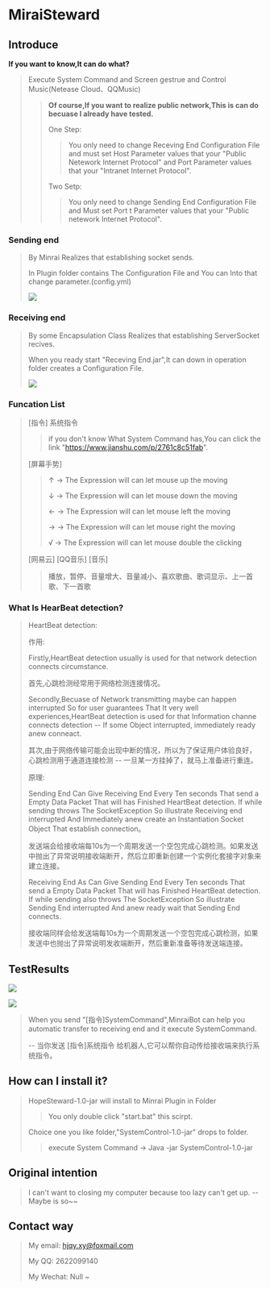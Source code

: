 # MiraiSteward

## Introduce

**If you want to know,It can do what?**

> Execute System Command and Screen gestrue and Control Music(Netease Cloud、QQMusic)
>
> > **Of course,If you want to realize public network,This is can do becuase I already have tested.**
> >
> >  One Step:
> >
> > > You only need to change Receving End Configuration File and must set Host Parameter values that your "Public Netework Internet Protocol" and Port Parameter values that your "Intranet Internet Protocol".
> >
> >  Two Setp:
> >
> > > You only need to change Sending End Configuration File and Must set Port t Parameter values that your "Public netework Internet Protocol".

### Sending end

> By Minrai Realizes that establishing socket sends. 
>
> In Plugin folder contains The Configuration File and You can Into that change parameter.(config.yml)
>
> ![](http://offsnow.top:40146/TestPhoto/3.png)



### Receiving end

> By some Encapsulation Class Realizes that establishing ServerSocket recives. 
>
> When you ready start "Receving End.jar",It can down in operation folder creates a Configuration File.
>
> ![](http://offsnow.top:40146/TestPhoto/4.png)

### Funcation List

> [指令] 系统指令
>
> > if you don't know What System Command has,You can click the link "https://www.jianshu.com/p/2761c8c51fab".
>
> [屏幕手势]
>
> > ↑ -> The Expression will can let mouse up the moving
> >
> > ↓  -> The Expression will can let mouse down the moving
> >
> > ← -> The Expression will can let mouse left the moving
> >
> > →  -> The Expression will can let mouse right the moving
> >
> > √  -> The Expression will can let mouse double the clicking
>
> [网易云] [QQ音乐] [音乐]
>
> > 播放，暂停、音量增大、音量减小、喜欢歌曲、歌词显示、上一首歌、下一首歌

### What Is HearBeat detection?

> HeartBeat detection:
>
> 作用:
>
> Firstly,HeartBeat detection usually is used for that network detection connects circumstance.	
>
> 首先,心跳检测经常用于网络检测连接情况。
>
> Secondly,Becuase of Network transmitting maybe can happen interrupted So for user guarantees That It very well experiences,HeartBeat detection is used for that Information channe connects  detection -- If some Object interrupted, immediately ready anew conneact.
>
> 其次,由于网络传输可能会出现中断的情况，所以为了保证用户体验良好，心跳检测用于通道连接检测 -- 一旦某一方挂掉了，就马上准备进行重连。 
>
> 原理:
>
> Sending End Can Give Receiving End Every Ten seconds That send a Empty Data Packet That will has Finished HeartBeat detection. If while sending throws The SocketException So illustrate Receiving end interrupted And Immediately anew create an Instantiation Socket Object That establish connection。
>
> 发送端会给接收端每10s为一个周期发送一个空包完成心跳检测。如果发送中抛出了异常说明接收端断开，然后立即重新创建一个实例化套接字对象来建立连接。
>
> Receiving End As Can Give Sending End Every Ten seconds That send a Empty Data Packet That will has Finished HeartBeat detection. If while sending also throws The SocketException So illustrate Sending End interrupted And anew ready wait that Sending End connects.
>
> 接收端同样会给发送端每10s为一个周期发送一个空包完成心跳检测，如果发送中也抛出了异常说明发收端断开，然后重新准备等待发送端连接。

## TestResults

![](http://offsnow.top:40146/TestPhoto/1.png)

![](http://offsnow.top:40146/TestPhoto/2.png)

> When you send "[指令]SystemCommand",MinraiBot can help you automatic transfer to receiving end and it execute SystemCommand.
>
> -- 当你发送 [指令]系统指令 给机器人,它可以帮你自动传给接收端来执行系统指令。

## How can I install it?

> HopeSteward-1.0-jar will install to Minrai Plugin in Folder
>
> > You only double click "start.bat" this scirpt.
>
> Choice one you like folder,"SystemControl-1.0-jar" drops to folder.
>
> > execute System Command -> Java -jar SystemControl-1.0-jar

## Original intention

> I can't want to closing my computer  because too lazy can't get up. -- Maybe is so~~

## Contact way

> My email: hjqy.xy@foxmail.com
>
> My QQ: 2622099140
>
> My Wechat: Null ~

